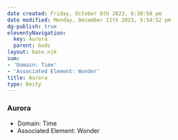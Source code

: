 ```yaml
---
date created: Friday, October 6th 2023, 6:38:58 pm
date modified: Monday, December 11th 2023, 5:54:52 pm
dg-publish: true
eleventyNavigation:
  key: Aurora
  parent: Gods
layout: base.njk
sum:
- 'Domain: Time'
- 'Associated Element: Wonder'
title: Aurora
type: Deity
---
```


### Aurora
- Domain: Time
- Associated Element: Wonder